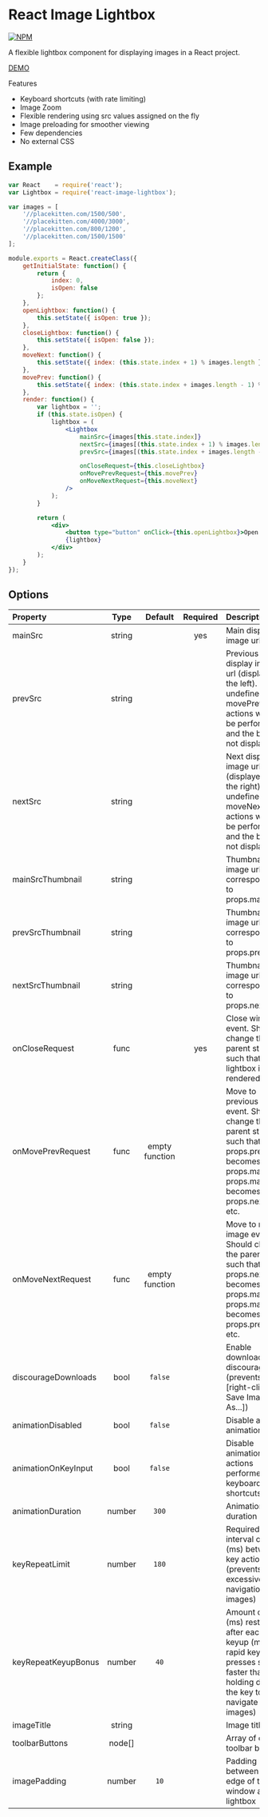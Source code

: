 # React Image Lightbox

[![NPM](https://nodei.co/npm/react-image-lightbox.png)](https://npmjs.org/package/react-image-lightbox)

A flexible lightbox component for displaying images in a React project.

[DEMO](https://fritz-c.github.io/react-image-lightbox/)

Features
- Keyboard shortcuts (with rate limiting)
- Image Zoom
- Flexible rendering using src values assigned on the fly
- Image preloading for smoother viewing
- Few dependencies
- No external CSS

## Example

```jsx
var React    = require('react');
var Lightbox = require('react-image-lightbox');

var images = [
    '//placekitten.com/1500/500',
    '//placekitten.com/4000/3000',
    '//placekitten.com/800/1200',
    '//placekitten.com/1500/1500'
];

module.exports = React.createClass({
    getInitialState: function() {
        return {
            index: 0,
            isOpen: false
        };
    },
    openLightbox: function() {
        this.setState({ isOpen: true });
    },
    closeLightbox: function() {
        this.setState({ isOpen: false });
    },
    moveNext: function() {
        this.setState({ index: (this.state.index + 1) % images.length });
    },
    movePrev: function() {
        this.setState({ index: (this.state.index + images.length - 1) % images.length });
    },
    render: function() {
        var lightbox = '';
        if (this.state.isOpen) {
            lightbox = (
                <Lightbox
                    mainSrc={images[this.state.index]}
                    nextSrc={images[(this.state.index + 1) % images.length]}
                    prevSrc={images[(this.state.index + images.length - 1) % images.length]}

                    onCloseRequest={this.closeLightbox}
                    onMovePrevRequest={this.movePrev}
                    onMoveNextRequest={this.moveNext}
                />
            );
        }

        return (
            <div>
                <button type="button" onClick={this.openLightbox}>Open Lightbox</button>
                {lightbox}
            </div>
        );
    }
});

```

## Options

Property            | Type   | Default        | Required | Description
:-------------------|:------:|:--------------:|:--------:|:----------------------------------------
mainSrc             | string |                |    yes   | Main display image url
prevSrc             | string |                |          | Previous display image url (displayed to the left). If left undefined, movePrev actions will not be performed, and the button not displayed
nextSrc             | string |                |          | Next display image url (displayed to the right). If left undefined, moveNext actions will not be performed, and the button not displayed
mainSrcThumbnail    | string |                |          | Thumbnail image url corresponding to props.mainSrc
prevSrcThumbnail    | string |                |          | Thumbnail image url corresponding to props.prevSrc
nextSrcThumbnail    | string |                |          | Thumbnail image url corresponding to props.nextSrc
onCloseRequest      | func   |                |    yes   | Close window event. Should change the parent state such that the lightbox is not rendered
onMovePrevRequest   | func   | empty function |          | Move to previous image event. Should change the parent state such that props.prevSrc becomes props.mainSrc, props.mainSrc becomes props.nextSrc, etc.
onMoveNextRequest   | func   | empty function |          | Move to next image event. Should change the parent state such that props.nextSrc becomes props.mainSrc, props.mainSrc becomes props.prevSrc, etc.
discourageDownloads | bool   | `false`        |          | Enable download discouragement (prevents [right-click -> Save Image As...])
animationDisabled   | bool   | `false`        |          | Disable all animation
animationOnKeyInput | bool   | `false`        |          | Disable animation on actions performed with keyboard shortcuts
animationDuration   | number | `300`          |          | Animation duration (ms)
keyRepeatLimit      | number | `180`          |          | Required interval of time (ms) between key actions (prevents excessively fast navigation of images)
keyRepeatKeyupBonus | number | `40`           |          | Amount of time (ms) restored after each keyup (makes rapid key presses slightly faster than holding down the key to navigate images)
imageTitle          | string |                |          | Image title
toolbarButtons      | node[] |                |          | Array of custom toolbar buttons
imagePadding        | number | `10`           |          | Padding (px) between the edge of the window and the lightbox
